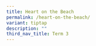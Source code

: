 ```yaml
---
title: Heart on the Beach
permalink: /heart-on-the-beach/
variant: tiptap
description: ""
third_nav_title: Term 3
---
```

